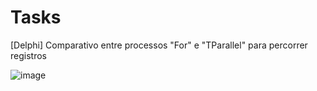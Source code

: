 # Tasks
[Delphi] Comparativo entre processos "For" e "TParallel" para percorrer registros

![image](https://github.com/user-attachments/assets/d1ed6859-49c4-482a-b272-e37fd9ead24d)
